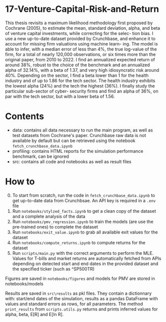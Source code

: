 # 17-Venture-Capital-Risk-and-Return

This thesis revisits a maximum likelihood methodology first proposed by Cochrane (2005), to estimate the mean, standard deviation, alpha, and beta of venture capital investments, while correcting for the selec- tion bias. I use a new up-to-date dataset provided by Crunchbase, and enhance it to account for missing firm valuations using machine learn- ing. The model is able to infer, with a median error of less than 4%, the true log-value of the firm, for a total of nearly 120,000 observations, or six times more than the original paper, from 2010 to 2022. I find an annualized expected return of around 38%, robust to the choice of the benchmark and an annualized alpha of 32.14%, with a beta of 1.37, and very high idiosyncratic risk around 40%. Depending on the sector, I find a beta lower than 1 for the health industry and of up to 1.86 for the tech sector. The health industry exhibits the lowest alpha (24%) and the tech the highest (36%). I finally study the particular sub-sector of cyber- security firms and find an alpha of 36%, on par with the tech sector, but with a lower beta of 1.56.

# Contents

* data: contains all data necessary to run the main program, as well as test datasets from Cochrane's paper. Crunchbase raw data is not available by default but can be retrieved using the notebook `fetch_crunchbase_data.ipynb`
* profiling: contains HTML reports for the simulation performance benchmark, can be ignored
* src: contains all code and notebooks as well as result files

# How to

0. To start from scratch, run the code in `fetch_crunchbase_data.ipynb` to get up-to-date data from Crunchbsae. An API key is required in a `.env` file
1. Run `notebooks/stylzed_facts.ipynb` to get a clean copy of the dataset and a complete analysis of the data
2. Run `notebooks/pmv_regression.ipynb` to train the models (are use the pre-trained ones) to complete the dataset
3. Run `notebooks/exit_value.ipynb` to grab all available exit values for the dataset
4. Run `notebooks/compute_returns.ipynb` to compute returns for the dataset
5. Run `scripts/main.py` with the correct arguments to perform the MLE. Values for T-bills and market returns are automatically fetched from APIs depending on detected start and end dates in the provided dataset and the specified ticker (such as ^SP500TR)

Figures are saved in `notebooks/figures` and models for PMV are stored in notebooks/models

Results are saved in `src\results` as pkl files. They contain a dictionnary with: start/end dates of the simulation, results as a pandas DataFrame with values and standard errors as rows, for all parameters. The method `print_results` from `scripts.utils.py` returns and prints inferred values for alpha, beta, E[R] and E[ln R].
